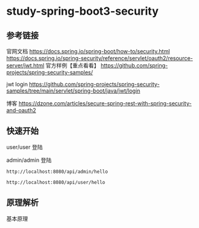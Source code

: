 # study-spring-boot3-security


## 参考链接

官网文档
https://docs.spring.io/spring-boot/how-to/security.html
https://docs.spring.io/spring-security/reference/servlet/oauth2/resource-server/jwt.html
官方样例【重点看看】
https://github.com/spring-projects/spring-security-samples/

jwt login https://github.com/spring-projects/spring-security-samples/tree/main/servlet/spring-boot/java/jwt/login

博客
https://dzone.com/articles/secure-spring-rest-with-spring-security-and-oauth2


## 快速开始

user/user 登陆

admin/admin 登陆

```
http://localhost:8080/api/admin/hello

http://localhost:8080/api/user/hello
```

## 原理解析

基本原理